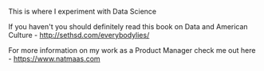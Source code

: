 
This is where I experiment with Data Science 

If you haven't you should definitely read this book on Data and American Culture - http://sethsd.com/everybodylies/

For more information on my work as a Product Manager check me out here - https://www.natmaas.com